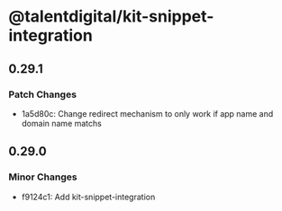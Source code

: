 # @talentdigital/kit-snippet-integration

## 0.29.1

### Patch Changes

- 1a5d80c: Change redirect mechanism to only work if app name and domain name matchs

## 0.29.0

### Minor Changes

- f9124c1: Add kit-snippet-integration
